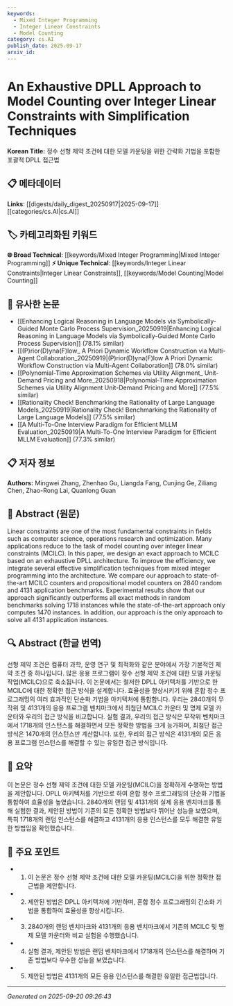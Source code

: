 ```yaml
---
keywords:
  - Mixed Integer Programming
  - Integer Linear Constraints
  - Model Counting
category: cs.AI
publish_date: 2025-09-17
arxiv_id:
---
```


<!-- KEYWORD_LINKING_METADATA:
{
  "processed_timestamp": "2025-09-22 23:01:36.546445",
  "vocabulary_version": "1.0",
  "selected_keywords": [
    "Mixed Integer Programming",
    "Integer Linear Constraints",
    "Model Counting"
  ],
  "rejected_keywords": [
    "DPLL Architecture"
  ],
  "similarity_scores": {
    "Mixed Integer Programming": 0.8,
    "Integer Linear Constraints": 0.78,
    "Model Counting": 0.75
  },
  "extraction_method": "AI_prompt_based",
  "budget_applied": true
}
-->

# An Exhaustive DPLL Approach to Model Counting over Integer Linear Constraints with Simplification Techniques

**Korean Title:** 정수 선형 제약 조건에 대한 모델 카운팅을 위한 간략화 기법을 포함한 포괄적 DPLL 접근법

## 📋 메타데이터

**Links**: [[digests/daily_digest_20250917|2025-09-17]]        [[categories/cs.AI|cs.AI]]

## 🏷️ 카테고리화된 키워드
**🌐 Broad Technical**: [[keywords/Mixed Integer Programming|Mixed Integer Programming]]
**⚡ Unique Technical**: [[keywords/Integer Linear Constraints|Integer Linear Constraints]], [[keywords/Model Counting|Model Counting]]

## 🔗 유사한 논문
- [[Enhancing Logical Reasoning in Language Models via Symbolically-Guided Monte Carlo Process Supervision_20250919|Enhancing Logical Reasoning in Language Models via Symbolically-Guided Monte Carlo Process Supervision]] (78.1% similar)
- [[(P)rior(D)yna(F)low_ A Priori Dynamic Workflow Construction via Multi-Agent Collaboration_20250919|(P)rior(D)yna(F)low A Priori Dynamic Workflow Construction via Multi-Agent Collaboration]] (78.0% similar)
- [[Polynomial-Time Approximation Schemes via Utility Alignment_ Unit-Demand Pricing and More_20250918|Polynomial-Time Approximation Schemes via Utility Alignment Unit-Demand Pricing and More]] (77.5% similar)
- [[Rationality Check! Benchmarking the Rationality of Large Language Models_20250919|Rationality Check! Benchmarking the Rationality of Large Language Models]] (77.5% similar)
- [[A Multi-To-One Interview Paradigm for Efficient MLLM Evaluation_20250919|A Multi-To-One Interview Paradigm for Efficient MLLM Evaluation]] (77.3% similar)

## 📋 저자 정보

**Authors:** Mingwei Zhang, Zhenhao Gu, Liangda Fang, Cunjing Ge, Ziliang Chen, Zhao-Rong Lai, Quanlong Guan

## 📄 Abstract (원문)

Linear constraints are one of the most fundamental constraints in fields such
as computer science, operations research and optimization. Many applications
reduce to the task of model counting over integer linear constraints (MCILC).
In this paper, we design an exact approach to MCILC based on an exhaustive DPLL
architecture. To improve the efficiency, we integrate several effective
simplification techniques from mixed integer programming into the architecture.
We compare our approach to state-of-the-art MCILC counters and propositional
model counters on 2840 random and 4131 application benchmarks. Experimental
results show that our approach significantly outperforms all exact methods in
random benchmarks solving 1718 instances while the state-of-the-art approach
only computes 1470 instances. In addition, our approach is the only approach to
solve all 4131 application instances.

## 🔍 Abstract (한글 번역)

선형 제약 조건은 컴퓨터 과학, 운영 연구 및 최적화와 같은 분야에서 가장 기본적인 제약 조건 중 하나입니다. 많은 응용 프로그램이 정수 선형 제약 조건에 대한 모델 카운팅 작업(MCILC)으로 축소됩니다. 이 논문에서는 철저한 DPLL 아키텍처를 기반으로 한 MCILC에 대한 정확한 접근 방식을 설계합니다. 효율성을 향상시키기 위해 혼합 정수 프로그래밍의 여러 효과적인 단순화 기법을 아키텍처에 통합합니다. 우리는 2840개의 무작위 및 4131개의 응용 프로그램 벤치마크에서 최첨단 MCILC 카운터 및 명제 모델 카운터와 우리의 접근 방식을 비교합니다. 실험 결과, 우리의 접근 방식은 무작위 벤치마크에서 1718개의 인스턴스를 해결하면서 모든 정확한 방법을 크게 능가하며, 최첨단 접근 방식은 1470개의 인스턴스만 계산합니다. 또한, 우리의 접근 방식은 4131개의 모든 응용 프로그램 인스턴스를 해결할 수 있는 유일한 접근 방식입니다.

## 📝 요약

이 논문은 정수 선형 제약 조건에 대한 모델 카운팅(MCILC)을 정확하게 수행하는 방법을 제안합니다. DPLL 아키텍처를 기반으로 하여 혼합 정수 프로그래밍의 단순화 기법을 통합하여 효율성을 높였습니다. 2840개의 랜덤 및 4131개의 실제 응용 벤치마크를 통해 실험한 결과, 제안된 방법이 기존의 모든 정확한 방법보다 뛰어난 성능을 보였으며, 특히 1718개의 랜덤 인스턴스를 해결하고 4131개의 응용 인스턴스를 모두 해결한 유일한 방법임을 확인했습니다.

## 🎯 주요 포인트

- 1. 이 논문은 정수 선형 제약 조건에 대한 모델 카운팅(MCILC)을 위한 정확한 접근법을 제안합니다.

- 2. 제안된 방법은 DPLL 아키텍처에 기반하며, 혼합 정수 프로그래밍의 간소화 기법을 통합하여 효율성을 향상시킵니다.

- 3. 2840개의 랜덤 벤치마크와 4131개의 응용 벤치마크에서 기존의 MCILC 및 명제 모델 카운터와 비교 실험을 수행했습니다.

- 4. 실험 결과, 제안된 방법은 랜덤 벤치마크에서 1718개의 인스턴스를 해결하며 기존 방법보다 우수한 성능을 보였습니다.

- 5. 제안된 방법은 4131개의 모든 응용 인스턴스를 해결한 유일한 접근법입니다.

---

*Generated on 2025-09-20 09:26:43*